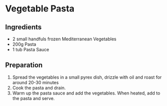 # Vegetable Pasta

## Ingredients

- 2 small handfuls frozen Mediterranean Vegetables
- 200g Pasta
- 1 tub Pasta Sauce

## Preparation

1. Spread the vegetables in a small pyrex dish, drizzle with oil and roast for
   around 20-30 minutes
2. Cook the pasta and drain.
3. Warm up the pasta sauce and add the vegetables. When heated, add to the pasta
   and serve.
